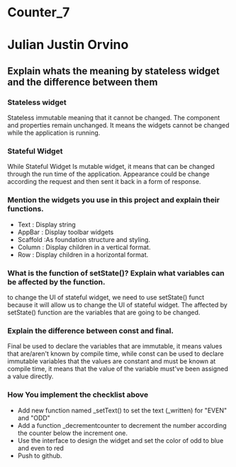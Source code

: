# Counter_7
# Julian Justin Orvino
## Explain whats the meaning by stateless widget and the difference between them

### Stateless widget

Stateless immutable meaning that it cannot be changed. The component and properties remain unchanged. It means the widgets cannot be changed while the application is running.

### Stateful Widget

While Stateful Widget Is mutable widget, it means that can be changed through the run time of the application. Appearance could be change according the request and then sent it back in a form of response.

### Mention the widgets you use in this project and explain their functions.
- Text : Display string
- AppBar : Display toolbar widgets
- Scaffold :As foundation structure and styling.
- Column : Display children in a vertical format.
- Row : Display children in a horizontal format.


### What is the function of setState()? Explain what variables can be affected by the function.

to change the UI of stateful widget, we need to use setState() funct because it will allow us to change the UI of stateful widget. The affected by setState() function are the variables that are going to be changed.

### Explain the difference between const and final.

Final be used to declare the variables that are immutable, it means values that are/aren't known by compile time, while const can be used to declare immutable variables that the values are constant and must be known at compile time, it means that the value of the variable must've been assigned a value directly.

### How You implement the checklist above
- Add new function named _setText() to set the text (_written) for "EVEN" and "ODD" 
- Add a function _decrementcounter to decrement the number according the counter below the increment one.
- Use the interface to design the widget and set the color of odd to blue and even to red
- Push to github.
